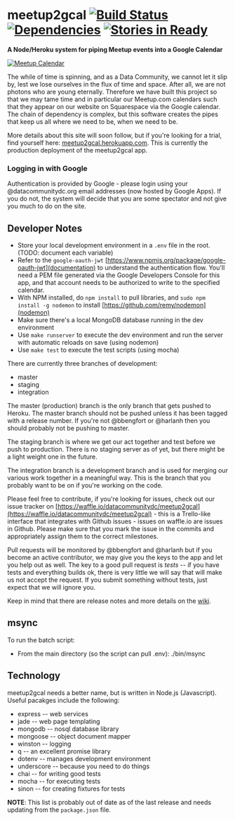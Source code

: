 # meetup2gcal [![Build Status][travis_img]][travis_status] [![Dependencies][david_img]][david_status] [![Stories in Ready][waffle_img]][waffle_status] #
**A Node/Heroku system for piping Meetup events into a Google Calendar**

[![Meetup Calendar][calendar_img]][calendar_img]

The while of time is spinning, and as a Data Community, we cannot let it slip by, lest we lose ourselves in the flux of time and space. After all, we are not photons who are young eternally. Therefore we have built this project so that we may tame time and in particular our Meetup.com calendars such that they appear on our website on Squarespace via the Google calendar. The chain of dependency is complex, but this software creates the pipes that keep us all where we need to be, when we need to be. 

More details about this site will soon follow, but if you're looking for a trial, find yourself here: [meetup2gcal.herokuapp.com](http://meetup2gcal.herokuapp.com). This is currently the production deployment of the meetup2gcal app.

### Logging in with Google ###

Authentication is provided by Google - please login using your @datacommunitydc.org email addresses (now hosted by Google Apps). If you do not, the system will decide that you are some spectator and not give you much to do on the site. 

## Developer Notes ##

* Store your local development environment in a `.env` file in the root. (TODO: document each variable)
* Refer to the `google-oauth-jwt` [https://www.npmjs.org/package/google-oauth-jwt](documentation) to understand the authentication flow. You'll need a PEM file generated via the Google Developers Console for this app, and that account needs to be authorized to write to the specified calendar.
* With NPM installed, do `npm install` to pull libraries, and `sudo npm install -g nodemon` to install [https://github.com/remy/nodemon](nodemon)
* Make sure there's a local MongoDB database running in the dev environment
* Use `make runserver` to execute the dev environment and run the server with automatic reloads on save (using nodemon)
* Use `make test` to execute the test scripts (using mocha)

There are currently three branches of development:

* master
* staging
* integration

The master (production) branch is the only branch that gets pushed to Heroku. The master branch should not be pushed unless it has been tagged with a release number. If you're not @bbengfort or @harlanh then you should probably not be pushing to master. 

The staging branch is where we get our act together and test before we push to production. There is no staging server as of yet, but there might be a light weight one in the future. 

The integration branch is a development branch and is used for merging our various work together in a meaningful way. This is the branch that you probably want to be on if you're working on the code. 

Please feel free to contribute, if you're looking for issues, check out our issue tracker on [https://waffle.io/datacommunitydc/meetup2gcal](https://waffle.io/datacommunitydc/meetup2gcal) - this is a Trello-like interface that integrates with Github issues - issues on waffle.io are issues in Github. Please make sure that you mark the issue in the commits and appropriately assign them to the correct milestones.

Pull requests will be monitored by @bbengfort and @harlanh but if you become an active contributor, we may give you the keys to the app and let you help out as well.  The key to a good pull request is _tests_ -- if you have tests and everything builds ok, there is very little we will say that will make us not accept the request. If you submit something without tests, just expect that we will ignore you. 

Keep in mind that there are release notes and more details on the [wiki](https://github.com/datacommunitydc/meetup2gcal/wiki).

## msync ##

To run the batch script:

* From the main directory (so the script can pull .env): ./bin/msync

## Technology ##

meetup2gcal needs a better name, but is written in Node.js (Javascript). Useful pacakges include the following:

* express -- web services
* jade -- web page templating
* mongodb -- nosql database library
* mongoose -- object document mapper
* winston -- logging
* q -- an excellent promise library
* dotenv -- manages development environment
* underscore -- because you need to do things
* chai -- for writing good tests
* mocha -- for executing tests
* sinon -- for creating fixtures for tests

**NOTE**: This list is probably out of date as of the last release and needs updating from the `package.json` file.

[travis_img]: https://travis-ci.org/datacommunitydc/meetup2gcal.svg?branch=master
[travis_status]: https://travis-ci.org/datacommunitydc/meetup2gcal
[david_img]: https://david-dm.org/datacommunitydc/meetup2gcal.png
[david_status]: https://david-dm.org/datacommunitydc/meetup2gcal
[waffle_img]: https://badge.waffle.io/datacommunitydc/meetup2gcal.png?label=ready&title=Ready
[waffle_status]: https://waffle.io/datacommunitydc/meetup2gcal
[calendar_img]: http://fc00.deviantart.net/fs71/f/2010/090/0/5/Calendar_wheel_for_Conky_4_by_wlourf.png
